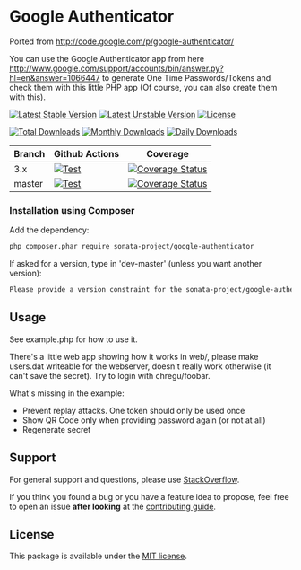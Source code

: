 # Google Authenticator

Ported from http://code.google.com/p/google-authenticator/

You can use the Google Authenticator app from here
http://www.google.com/support/accounts/bin/answer.py?hl=en&answer=1066447
to generate One Time Passwords/Tokens and check them with this little
PHP app (Of course, you can also create them with this).

[![Latest Stable Version](https://poser.pugx.org/sonata-project/google-authenticator/v/stable)](https://packagist.org/packages/sonata-project/google-authenticator)
[![Latest Unstable Version](https://poser.pugx.org/sonata-project/google-authenticator/v/unstable)](https://packagist.org/packages/sonata-project/google-authenticator)
[![License](https://poser.pugx.org/sonata-project/google-authenticator/license)](https://packagist.org/packages/sonata-project/google-authenticator)

[![Total Downloads](https://poser.pugx.org/sonata-project/google-authenticator/downloads)](https://packagist.org/packages/sonata-project/google-authenticator)
[![Monthly Downloads](https://poser.pugx.org/sonata-project/google-authenticator/d/monthly)](https://packagist.org/packages/sonata-project/google-authenticator)
[![Daily Downloads](https://poser.pugx.org/sonata-project/google-authenticator/d/daily)](https://packagist.org/packages/sonata-project/google-authenticator)

Branch | Github Actions | Coverage |
------ | -------------- | -------- |
3.x    | [![Test][test_stable_badge]][test_stable_link]     | [![Coverage Status][coverage_stable_badge]][coverage_stable_link]     |
master | [![Test][test_unstable_badge]][test_unstable_link] | [![Coverage Status][coverage_unstable_badge]][coverage_unstable_link] |

### Installation using Composer

Add the dependency:

```bash
php composer.phar require sonata-project/google-authenticator
```

If asked for a version, type in 'dev-master' (unless you want another version):

```bash
Please provide a version constraint for the sonata-project/google-authenticator requirement: dev-master
```

## Usage

See example.php for how to use it.

There's a little web app showing how it works in web/, please make users.dat
writeable for the webserver, doesn't really work otherwise (it can't save the
secret). Try to login with chregu/foobar.

What's missing in the example:

 * Prevent replay attacks. One token should only be used once
 * Show QR Code only when providing password again (or not at all)
 * Regenerate secret

## Support

For general support and questions, please use [StackOverflow](http://stackoverflow.com/questions/tagged/sonata).

If you think you found a bug or you have a feature idea to propose, feel free to open an issue
**after looking** at the [contributing guide](CONTRIBUTING.md).

## License

This package is available under the [MIT license](LICENSE).

[test_stable_badge]: https://github.com/sonata-project/GoogleAuthenticator/workflows/Test/badge.svg?branch=2.x
[test_stable_link]: https://github.com/sonata-project/GoogleAuthenticator/actions?query=workflow:test+branch:2.x
[test_unstable_badge]: https://github.com/sonata-project/GoogleAuthenticator/workflows/Test/badge.svg?branch=master
[test_unstable_link]: https://github.com/sonata-project/GoogleAuthenticator/actions?query=workflow:test+branch:master

[coverage_stable_badge]: https://codecov.io/gh/sonata-project/GoogleAuthenticator/branch/2.x/graph/badge.svg
[coverage_stable_link]: https://codecov.io/gh/sonata-project/GoogleAuthenticator/branch/2.x
[coverage_unstable_badge]: https://codecov.io/gh/sonata-project/GoogleAuthenticator/branch/master/graph/badge.svg
[coverage_unstable_link]: https://codecov.io/gh/sonata-project/GoogleAuthenticator/branch/master
